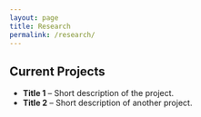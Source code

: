 ```yaml
---
layout: page
title: Research
permalink: /research/
---
```


## Current Projects

- **Title 1** – Short description of the project.
- **Title 2** – Short description of another project.
